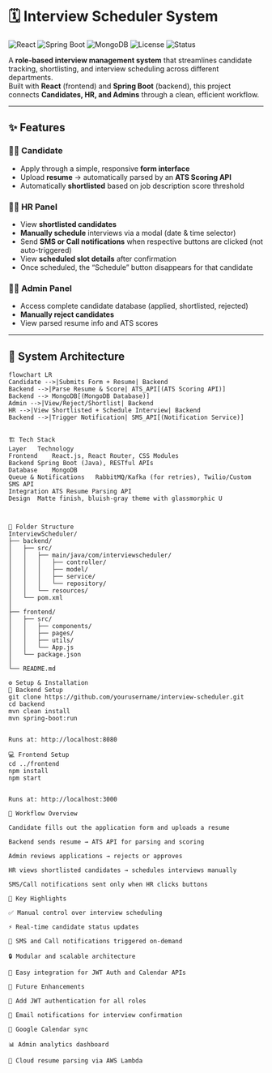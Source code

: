 # 🗓️ Interview Scheduler System

![React](https://img.shields.io/badge/Frontend-React-blue?style=flat-square&logo=react)
![Spring Boot](https://img.shields.io/badge/Backend-Spring%20Boot-green?style=flat-square&logo=springboot)
![MongoDB](https://img.shields.io/badge/Database-MongoDB-brightgreen?style=flat-square&logo=mongodb)
![License](https://img.shields.io/badge/License-MIT-yellow?style=flat-square)
![Status](https://img.shields.io/badge/Status-Development-orange?style=flat-square)

A **role-based interview management system** that streamlines candidate tracking, shortlisting, and interview scheduling across different departments.  
Built with **React** (frontend) and **Spring Boot** (backend), this project connects **Candidates, HR, and Admins** through a clean, efficient workflow.

---

## ✨ Features

### 👩‍💼 Candidate
- Apply through a simple, responsive **form interface**
- Upload **resume** → automatically parsed by an **ATS Scoring API**
- Automatically **shortlisted** based on job description score threshold  

### 🧑‍💻 HR Panel
- View **shortlisted candidates**  
- **Manually schedule** interviews via a modal (date & time selector)
- Send **SMS or Call notifications** when respective buttons are clicked (not auto-triggered)
- View **scheduled slot details** after confirmation
- Once scheduled, the “Schedule” button disappears for that candidate  

### 👨‍💼 Admin Panel
- Access complete candidate database (applied, shortlisted, rejected)
- **Manually reject candidates**
- View parsed resume info and ATS scores

---

## 🧩 System Architecture

```mermaid
flowchart LR
Candidate -->|Submits Form + Resume| Backend
Backend -->|Parse Resume & Score| ATS_API[(ATS Scoring API)]
Backend --> MongoDB[(MongoDB Database)]
Admin -->|View/Reject/Shortlist| Backend
HR -->|View Shortlisted + Schedule Interview| Backend
Backend -->|Trigger Notification| SMS_API[(Notification Service)]


🏗️ Tech Stack
Layer	Technology
Frontend	React.js, React Router, CSS Modules
Backend	Spring Boot (Java), RESTful APIs
Database	MongoDB
Queue & Notifications	RabbitMQ/Kafka (for retries), Twilio/Custom SMS API
Integration	ATS Resume Parsing API
Design	Matte finish, bluish-gray theme with glassmorphic U



📁 Folder Structure
InterviewScheduler/
├── backend/
│   ├── src/
│   │   ├── main/java/com/interviewscheduler/
│   │   │   ├── controller/
│   │   │   ├── model/
│   │   │   ├── service/
│   │   │   └── repository/
│   │   └── resources/
│   └── pom.xml
│
├── frontend/
│   ├── src/
│   │   ├── components/
│   │   ├── pages/
│   │   ├── utils/
│   │   └── App.js
│   └── package.json
│
└── README.md

⚙️ Setup & Installation
🧱 Backend Setup
git clone https://github.com/yourusername/interview-scheduler.git
cd backend
mvn clean install
mvn spring-boot:run


Runs at: http://localhost:8080

💻 Frontend Setup
cd ../frontend
npm install
npm start


Runs at: http://localhost:3000

🔄 Workflow Overview

Candidate fills out the application form and uploads a resume

Backend sends resume → ATS API for parsing and scoring

Admin reviews applications → rejects or approves

HR views shortlisted candidates → schedules interviews manually

SMS/Call notifications sent only when HR clicks buttons

🧠 Key Highlights

✅ Manual control over interview scheduling

⚡ Real-time candidate status updates

📨 SMS and Call notifications triggered on-demand

🔒 Modular and scalable architecture

🧩 Easy integration for JWT Auth and Calendar APIs

🌟 Future Enhancements

🔐 Add JWT authentication for all roles

📧 Email notifications for interview confirmation

📅 Google Calendar sync

📊 Admin analytics dashboard

💾 Cloud resume parsing via AWS Lambda
